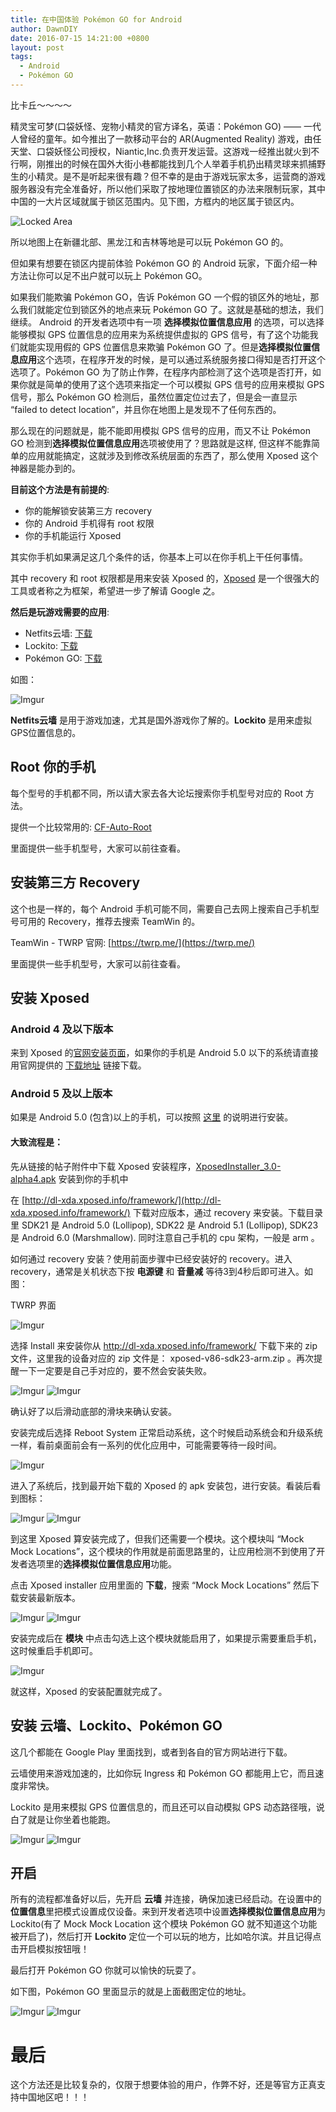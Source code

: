 ```yaml
---
title: 在中国体验 Pokémon GO for Android
author: DawnDIY
date: 2016-07-15 14:21:00 +0800
layout: post
tags:
  - Android
  - Pokémon GO
---
```


比卡丘～～～～


精灵宝可梦(口袋妖怪、宠物小精灵的官方译名，英语：Pokémon GO) —— 一代人曾经的童年。如今推出了一款移动平台的 AR(Augmented Reality) 游戏，由任天堂、口袋妖怪公司授权，Niantic,Inc.负责开发运营。这游戏一经推出就火到不行啊，刚推出的时候在国外大街小巷都能找到几个人举着手机扔出精灵球来抓捕野生的小精灵。是不是听起来很有趣？但不幸的是由于游戏玩家太多，运营商的游戏服务器没有完全准备好，所以他们采取了按地理位置锁区的办法来限制玩家，其中中国的一大片区域就属于锁区范围内。见下图，方框内的地区属于锁区内。


![Locked Area](http://i.imgur.com/B1O2zfd.jpg)


所以地图上在新疆北部、黑龙江和吉林等地是可以玩 Pokémon GO 的。


但如果有想要在锁区内提前体验 Pokémon GO 的 Android 玩家，下面介绍一种方法让你可以足不出户就可以玩上 Pokémon GO。

如果我们能欺骗 Pokémon GO，告诉 Pokémon GO 一个假的锁区外的地址，那么我们就能定位到锁区外的地点来玩 Pokémon GO 了。这就是基础的想法，我们继续。
Android 的开发者选项中有一项 **选择模拟位置信息应用** 的选项，可以选择能够模拟 GPS 位置信息的应用来为系统提供虚拟的 GPS 信号，有了这个功能我们就能实现用假的 GPS 位置信息来欺骗 Pokémon GO 了。但是**选择模拟位置信息应用**这个选项，在程序开发的时候，是可以通过系统服务接口得知是否打开这个选项了。Pokémon GO 为了防止作弊，在程序内部检测了这个选项是否打开，如果你就是简单的使用了这个选项来指定一个可以模拟 GPS 信号的应用来模拟 GPS 信号，那么 Pokémon GO 检测后，虽然位置定位过去了，但是会一直显示 “failed to detect location”，并且你在地图上是发现不了任何东西的。

那么现在的问题就是，能不能即用模拟 GPS 信号的应用，而又不让 Pokémon GO 检测到**选择模拟位置信息应用**选项被使用了？思路就是这样, 但这样不能靠简单的应用就能搞定，这就涉及到修改系统层面的东西了，那么使用 Xposed 这个神器是能办到的。


**目前这个方法是有前提的**:

- 你的能解锁安装第三方 recovery
- 你的 Android 手机得有 root 权限
- 你的手机能运行 Xposed


其实你手机如果满足这几个条件的话，你基本上可以在你手机上干任何事情。

其中 recovery 和 root 权限都是用来安装 Xposed 的，[Xposed](http://repo.xposed.info/) 是一个很强大的工具或者称之为框架，希望进一步了解请 Google 之。


**然后是玩游戏需要的应用**:

- Netfits云墙: [下载](https://netfits.net/?185217850)
- Lockito: [下载](https://play.google.com/store/apps/details?id=fr.dvilleneuve.lockito)
- Pokémon GO: [下载](https://play.google.com/store/apps/details?id=com.nianticlabs.pokemongo)

如图：

![Imgur](http://i.imgur.com/f3wQY5Ul.png)

  
**Netfits云墙** 是用于游戏加速，尤其是国外游戏你了解的。**Lockito** 是用来虚拟GPS位置信息的。


## Root 你的手机

每个型号的手机都不同，所以请大家去各大论坛搜索你手机型号对应的 Root 方法。

提供一个比较常用的:  [CF-Auto-Root](https://autoroot.chainfire.eu/)

里面提供一些手机型号，大家可以前往查看。


## 安装第三方 Recovery

这个也是一样的，每个 Android 手机可能不同，需要自己去网上搜索自己手机型号可用的 Recovery，推荐去搜索 TeamWin 的。

TeamWin - TWRP 官网: [https://twrp.me/](https://twrp.me/)

里面提供一些手机型号，大家可以前往查看。


## 安装 Xposed

### Android 4 及以下版本

来到 Xposed 的[官网安装页面](http://repo.xposed.info/module/de.robv.android.xposed.installer)，如果你的手机是 Android 5.0 以下的系统请直接用官网提供的 [下载地址](http://dl-xda.xposed.info/modules/de.robv.android.xposed.installer_v33_36570c.apk) 链接下载。

### Android 5 及以上版本

如果是 Android 5.0 (包含)以上的手机，可以按照 [这里](http://forum.xda-developers.com/showthread.php?t=3034811) 的说明进行安装。

#### 大致流程是：

先从链接的帖子附件中下载 Xposed 安装程序，[XposedInstaller_3.0-alpha4.apk](http://forum.xda-developers.com/attachment.php?attachmentid=3383776&d=1435601440) 安装到你的手机中

在 [http://dl-xda.xposed.info/framework/](http://dl-xda.xposed.info/framework/) 下载对应版本，通过 recovery 来安装。下载目录里 SDK21 是 Android 5.0 (Lollipop), SDK22 是 Android 5.1 (Lollipop), SDK23 是 Android 6.0 (Marshmallow). 同时注意自己手机的 cpu 架构，一般是 arm 。

如何通过 recovery 安装？使用前面步骤中已经安装好的 recovery。进入 recovery，通常是关机状态下按 **电源键** 和 **音量减** 等待3到4秒后即可进入。如图：

TWRP 界面

![Imgur](http://i.imgur.com/uUPsXHul.png)

选择 Install 来安装你从 http://dl-xda.xposed.info/framework/ 下载下来的 zip 文件，这里我的设备对应的 zip 文件是： xposed-v86-sdk23-arm.zip 。再次提醒一下一定要是自己手对应的，要不然会安装失败。

![Imgur](http://i.imgur.com/Ef9xY0Wl.png)
![Imgur](http://i.imgur.com/q8sWTJYl.png)

确认好了以后滑动底部的滑块来确认安装。

安装完成后选择 Reboot System 正常启动系统，这个时候启动系统会和升级系统一样，看前桌面前会有一系列的优化应用中，可能需要等待一段时间。

![Imgur](http://i.imgur.com/k37jIVal.png)

进入了系统后，找到最开始下载的 Xposed 的 apk 安装包，进行安装。看装后看到图标：

![Imgur](http://i.imgur.com/XUfdwR4m.png)
![Imgur](http://i.imgur.com/WIVfjxBm.png)

到这里 Xposed 算安装完成了，但我们还需要一个模块。这个模块叫 “Mock Mock Locations”，这个模块的作用就是前面思路里的，让应用检测不到使用了开发者选项里的**选择模拟位置信息应用**功能。

点击 Xposed installer 应用里面的 **下载**，搜索 “Mock Mock Locations” 然后下载安装最新版本。

![Imgur](http://i.imgur.com/p4q7Zbrm.png)
![Imgur](http://i.imgur.com/7wVkAw6m.png)

安装完成后在 **模块** 中点击勾选上这个模块就能启用了，如果提示需要重启手机，这时候重启手机即可。

![Imgur](http://i.imgur.com/ad28DXal.png)

就这样，Xposed 的安装配置就完成了。

## 安装 云墙、Lockito、Pokémon GO

这几个都能在 Google Play 里面找到，或者到各自的官方网站进行下载。

云墙使用来游戏加速的，比如你玩 Ingress 和 Pokémon GO 都能用上它，而且速度非常快。

Lockito 是用来模拟 GPS 位置信息的，而且还可以自动模拟 GPS 动态路径哦，说白了就是让你坐着也能跑。

![Imgur](http://i.imgur.com/xZ0BUOCm.png)
![Imgur](http://i.imgur.com/LKMtHmsm.png)

## 开启

所有的流程都准备好以后，先开启 **云墙** 并连接，确保加速已经启动。在设置中的**位置信息**里把模式设置成仅设备。来到开发者选项中设置**选择模拟位置信息应用**为Lockito(有了 Mock Mock Location 这个模块 Pokémon GO 就不知道这个功能被开启了)，然后打开 **Lockito** 定位一个可以玩的地方，比如哈尔滨。并且记得点击开启模拟按钮哦！

最后打开 Pokémon GO 你就可以愉快的玩耍了。

如下图，Pokémon GO 里面显示的就是上面截图定位的地址。

![Imgur](http://i.imgur.com/Cma3qp1l.png)
![Imgur](http://i.imgur.com/RHhyW3el.png)

# 最后

这个方法还是比较复杂的，仅限于想要体验的用户，作弊不好，还是等官方正真支持中国地区吧！！！
